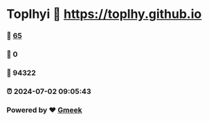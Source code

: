 # Toplhyi :link: https://toplhy.github.io 
### :page_facing_up: [65](https://toplhy.github.io/tag.html) 
### :speech_balloon: 0 
### :hibiscus: 94322 
### :alarm_clock: 2024-07-02 09:05:43 
### Powered by :heart: [Gmeek](https://github.com/Meekdai/Gmeek)
